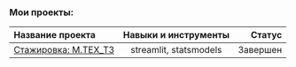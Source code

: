 ### Мои проекты:
| Название проекта  | Навыки и инструменты  | Статус |
|:-------------   |:---------------:| -------------:|
| [Стажировка: М.ТЕХ_ТЗ](https://github.com/Cylimka/My_projects/tree/main/Conversation/М.Тех_ТЗ_DS) |   streamlit,  statsmodels   | Завершен        | 